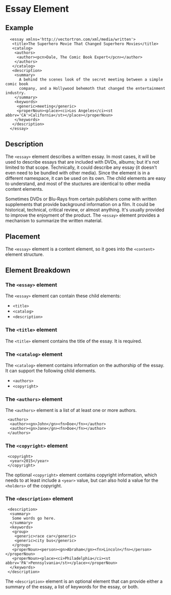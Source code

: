 # Essay Element

## Example

```
  <essay xmlns='http://vectortron.com/xml/media/written'>
   <title>The Superhero Movie That Changed Superhero Movies</title>
   <catalog>
    <authors>
     <author><pcn>Dale, The Comic Book Expert</pcn></author>
    </authors>
   </catalog>
   <description>
    <summary>
      A behind the scenes look of the secret meeting between a simple comic book
      company, and a Hollywood behemoth that changed the entertainment industry.
    </summary>
    <keywords>
     <generic>meeting</generic>
     <properNoun><place><ci>Los Angeles</ci><st abbrv='CA'>California</st></place></properNoun>
    </keywords>
   </description>
  </essay>

```

## Description

The `<essay>` element describes a written essay.  In most cases, it will be used to describe essays that are
included with DVDs, albums; but it's not limited to that scope.  Technically, it could describe any essay
(it doesn't even need to be bundled with other media).  Since the element is in a different namespace, it can
be used on its own.  The child elements are easy to understand, and most of the stuctures are identical 
to other media content elements.

Sometimes DVDs or Blu-Rays from certain publishers come with written supplements that provide
background information on a film.  It could be historical, technical, critical review, or almost
anything.  It's usually provided to improve the enjoyment of the product.  The `<essay>` element provides
a mechanism to summarize the written material.

## Placement

The `<essay>` element is a content element, so it goes into the `<content>` element structure.

## Element Breakdown

### The `<essay>` element

The `<essay>` element can contain these child elements:

* `<title>`
* `<catalog>`
* `<description>`

### The `<title>` element

The `<title>` element contains the title of the essay.  It is required.

### The `<catalog>` element

The `<catalog>` element contains information on the authorship of the essay.  It can
support the following child elements.

* `<authors>`
* `<copyright>`


### The `<authors>` element

The `<authors>` element is a list of at least one or more authors.

```
 <authors>
  <author><gn>John</gn><fn>Doe</fn></author>
  <author><gn>Jane</gn><fn>Doe</fn></author>
 </authors>
```

### The `<copyright>` element

```
 <copyright>
  <year>2015</year>
 </copyright>
```

The optional `<copyright>` element contains copyright information, which needs to at least include a `<year>` value, 
but can also hold a value for the `<holders>` of the copyright.


### The `<description>` element

```
 <description>
  <summary>
   Some words go here.
  </summary>
  <keywords>
   <group>
    <generic>race car</generic>
    <generic>city bus</generic>
   </group>
   <properNoun><person><gn>Abraham</gn><fn>Lincoln</fn></person></properNoun>
   <properNoun><place><ci>Philadelphia</ci><st abbrv='PA'>Pennsylvania</st></place></properNoun>
  </keywords>
 </description>
```

The `<description>` element is an optional element that can provide either a summary of the essay, a list of keywords
for the essay, or both.



